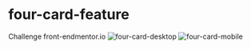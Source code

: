 # four-card-feature
Challenge front-endmentor.io
![four-card-desktop](https://github.com/Sorpanda/four-card-feature/assets/114673875/456d0c8d-463a-4bb9-b353-69537bee8cf5)
![four-card-mobile](https://github.com/Sorpanda/four-card-feature/assets/114673875/6d24f668-8446-45c4-887f-643ff7ffee16)
